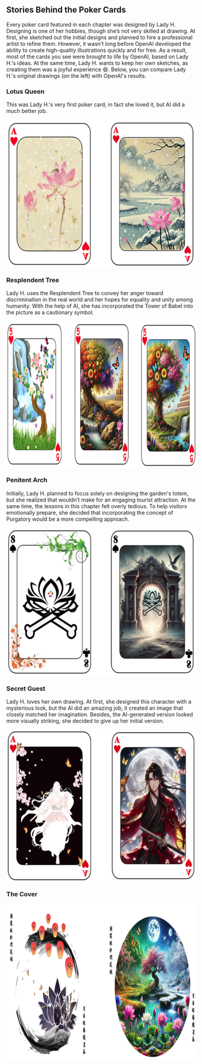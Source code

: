 ## Stories Behind the Poker Cards

Every poker card featured in each chapter was designed by Lady H. Designing is one of her hobbies, though she’s not very skilled at drawing. At first, she sketched out the initial designs and planned to hire a professional artist to refine them. However, it wasn’t long before OpenAI developed the ability to create high-quality illustrations quickly and for free. As a result, most of the cards you see were brought to life by OpenAI, based on Lady H.'s ideas. At the same time, Lady H. wants to keep her own sketches, as creating them was a joyful experience 😄. Below, you can compare Lady H.'s original drawings (on the left) with OpenAI's results.

### Lotus Queen
This was Lady H.'s very first poker card, in fact she loved it, but AI did a much better job.

<p>
<img align="center" src="https://github.com/lady-h-world/My_Garden/blob/main/images/Garden_Museum_images/lotus_queen_graph.png" width="626" height="393" />
</p>


### Resplendent Tree
Lady H. uses the Resplendent Tree to convey her anger toward discrimination in the real world and her hopes for equality and unity among humanity. With the help of AI, she has incorporated the Tower of Babel into the picture as a cautionary symbol.

<p>
<img align="center" src="https://github.com/lady-h-world/My_Garden/blob/main/images/Garden_Museum_images/resplendent_tree_graph.png" width="945" height="389" />
</p>


### Penitent Arch
Initially, Lady H. planned to focus solely on designing the garden's totem, but she realized that wouldn’t make for an engaging tourist attraction. At the same time, the lessons in this chapter felt overly tedious. To help visitors emotionally prepare, she decided that incorporating the concept of Purgatory would be a more compelling approach.

<p>
<img align="center" src="https://github.com/lady-h-world/My_Garden/blob/main/images/Garden_Museum_images/penitent_arch_graph.png" width="625" height="394" />
</p>


### Secret Guest
Lady H. loves her own drawing. At first, she designed this character with a mysterious look, but the AI did an amazing job, it created an image that closely matched her imagination. Besides, the AI-generated version looked more visually striking, she decided to give up her initial version.

<p>
<img align="center" src="https://github.com/lady-h-world/My_Garden/blob/main/images/Garden_Museum_images/secret_guest_graph.png" width="647" height="404" />
</p>


### The Cover

<p>
<img align="center" src="https://github.com/lady-h-world/My_Garden/blob/main/images/Garden_Museum_images/cover_graph.png" width="979" height="412" />
</p>
